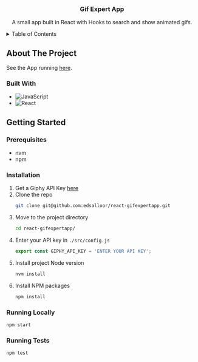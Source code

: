 <div align="center">
  <h3 align="center">Gif Expert App</h3>
  <p align="center">
    A small app built in React with Hooks to search and show animated gifs.
  </p>
</div>



<!-- TABLE OF CONTENTS -->
<details>
  <summary>Table of Contents</summary>
  <ol>
    <li>
      <a href="#about-the-project">About The Project</a>
      <ul>
        <li><a href="#built-with">Built With</a></li>
      </ul>
    </li>
    <li>
      <a href="#getting-started">Getting Started</a>
      <ul>
        <li><a href="#prerequisites">Prerequisites</a></li>
        <li><a href="#installation">Installation</a></li>
        <li><a href="#running-locally">Running Locally</a></li>
        <li><a href="#running-tests">Running Tests</a></li>
      </ul>
    </li>
  </ol>
</details>



<!-- ABOUT THE PROJECT -->
## About The Project

See the App running [here][GifExpertApp-url].


### Built With

* ![JavaScript][Vanilla-JavaScript]
* ![React][React.js]



<!-- GETTING STARTED -->
## Getting Started

### Prerequisites

* nvm
* npm


### Installation
1. Get a Giphy API Key [here][Giphy-dashboard-url]
2. Clone the repo
   ```sh
   git clone git@github.com:edsalloor/react-gifexpertapp.git
   ```
3. Move to the project directory
   ```sh
   cd react-gifexpertapp/
   ```
4. Enter your API key in `./src/config.js`
   ```js
   export const GIPHY_API_KEY = 'ENTER YOUR API KEY';
   ```
5. Install project Node version
   ```sh
   nvm install
   ```
6. Install NPM packages
   ```sh
   npm install
   ```


### Running Locally
   ```sh
   npm start
   ```


### Running Tests
   ```sh
   npm test
   ```



<!-- MARKDOWN LINKS & IMAGES -->
[GifExpertApp-url]: https://edsalloor.github.io/react-gifexpertapp/
[Giphy-dashboard-url]: https://developers.giphy.com/dashboard/
[React.js]: https://img.shields.io/badge/React-20232A?style=for-the-badge&logo=react&logoColor=61DAFB
[Vanilla-JavaScript]: https://img.shields.io/badge/-JavaScript-F7DF1E?style=for-the-badge&logo=javascript&logoColor=000000

